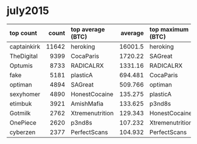 # july2015

| top count   |   count | top average (BTC)   |   average | top maximum (BTC)   |   maximum | top total (BTC)   |    total |
|:------------|--------:|:--------------------|----------:|:--------------------|----------:|:------------------|---------:|
| captainkirk |   11642 | heroking            | 16001.5   | heroking            | 16001.5   | heroking          | 896083   |
| TheDigital  |    9399 | CocaParis           |  1720.22  | SAGreat             |  1720.22  | RADICALRX         | 211654   |
| Optumis     |    8733 | RADICALRX           |  1331.16  | RADICALRX           |  1331.16  | optiman           | 160629   |
| fake        |    5181 | plasticA            |   694.481 | CocaParis           |   694.481 | SAGreat           | 123873   |
| optiman     |    4894 | SAGreat             |   509.766 | optiman             |   509.766 | plasticA          |  66670.2 |
| sexyhomer   |    4890 | HonestCocaine       |   135.275 | plasticA            |   135.275 | CocaParis         |  60207.6 |
| etimbuk     |    3921 | AmishMafia          |   133.625 | p3nd8s              |   133.625 | livinglarge       |  31683.6 |
| Gotmilk     |    2762 | Xtremenutrition     |   129.343 | HonestCocaine       |   129.343 | PerfectScans      |  23714.7 |
| OnePiece    |    2620 | p3nd8s              |   107.232 | Xtremenutrition     |   107.232 | Xtremenutrition   |  22764.4 |
| cyberzen    |    2377 | PerfectScans        |   104.932 | PerfectScans        |   104.932 | HonestCocaine     |  19885.4 |

